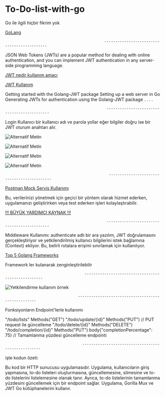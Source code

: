 # To-Do-list-with-go


Go ile ilgili hiçbir fikrim yok

[GoLang  ](https://medium.com/i%CC%87yi-programlama/go-programala-dili-temel-bilgiler-6f7b0b8597)


                                                 --------------------------------------------
JSON Web Tokens (JWTs) are a popular method for dealing with online authentication, and you can implement JWT authentication in any server-side programming language.

[JWT nedir kullanım amacı  ](https://tugrulbayrak.medium.com/jwt-json-web-tokens-nedir-nasil-calisir-5ca6ebc1584a)

[JWT Kullanım ]( https://blog.logrocket.com/jwt-authentication-go/)

Getting started with the Golang-JWT package
Setting up a web server in Go
Generating JWTs for authentication using the Golang-JWT package
.
.
.
.






 
                                                  --------------------------------------------


Login
Kullanıcı bir kullanıcı adı ve parola yollar eğer bilgiler doğru ise bir JWT oturum anahtarı alır.


![Alternatif Metin](https://github.com/bariss30/To-Do-list-with-go/blob/main/sehsarha.png)


![Alternatif Metin](https://github.com/bariss30/To-Do-list-with-go/blob/main/erhaerh.png)


![Alternatif Metin](https://github.com/bariss30/To-Do-list-with-go/blob/main/seharsh.png)


![Alternatif Metin](https://github.com/bariss30/To-Do-list-with-go/blob/main/sehsarha.png)




                                                   --------------------------------------------

[Postman Mock Servis Kullanımı ](https://hakankaplan.medium.com/postman-ile-mock-servis-bfdbcad89284#:~:text=Bu%20yaz%C4%B1mda%20mock%20servisin%20ne%20oldu%C4%9Funu%2C%20neden%20ihtiya%C3%A7,taklit%20edebiliriz%20ya%20da%20sahte%20bir%20servis%20olu%C5%9Fturabiliriz.)


 Bu, verilerinizi yönetmek için geçici bir yöntem olarak hizmet ederken, uygulamanızı geliştirirken veya test ederken işleri kolaylaştırabilir.

 [!!! BÜYÜK YARDIMCI KAYNAK !!!](https://dev.to/permify/implementing-jwt-authentication-in-a-golang-application-onf)


                                                  --------------------------------------------




Middleware Kullanımı: authenticate adlı bir ara yazılım, JWT doğrulamasını gerçekleştiriyor ve yetkilendirilmiş kullanıcı bilgilerini istek bağlamına (Context) ekliyor. Bu, belirli rotalara erişimi sınırlamak için kullanılıyor.













[Top 5 Golang Frameworks](https://masteringbackend.com/posts/top-5-golang-frameworks)


Framework ler kulanarak zenginleştirilebilir




                                        ---------------------------------------------------


   ![Yetkilendirme kullanım örnek ](https://github.com/bariss30/To-Do-list-with-go/blob/main/agewbgao.gif)












                                     ---------------------------------------------------

Fonksiyonların Endpoint'lerle kullanımı


"/todo/lists" Methods("GET")
"/todo/update/{id}" Methods("PUT")              // PUT request ile güncelleme
"/todo/delete/{id}"  Methods("DELETE")
"/todo/completion/{id}" Methods("PUT")            body{"completionPercentage": 75}    // Tamamlanma yüzdesi güncelleme endpointi

                                    
                                       ---------------------------------------------------

                                         
işte kodun özeti:

Bu kod bir HTTP sunucusu uygulamasıdır. Uygulama, kullanıcıların giriş yapmasına, to-do listeleri oluşturmasına, güncellemesine, silmesine ve to-do listelerini listelemesine olanak tanır. Ayrıca, to-do listelerinin tamamlanma yüzdesini güncellemek için bir endpoint sağlar. Uygulama, Gorilla Mux ve JWT Go kütüphanelerini kullanır.
